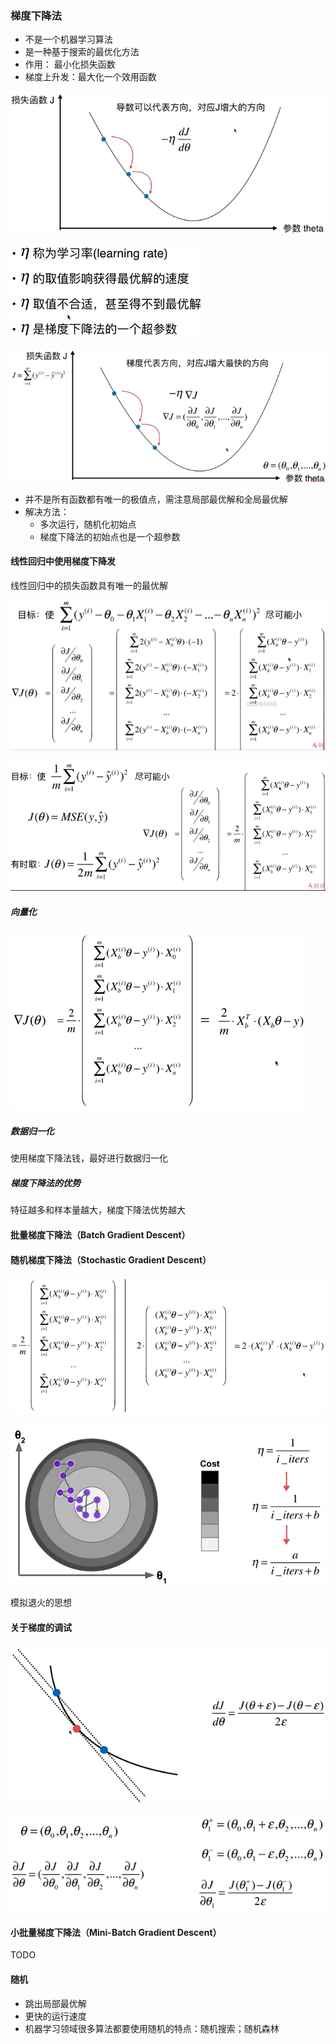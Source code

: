 ### 梯度下降法
- 不是一个机器学习算法
- 是一种基于搜索的最优化方法
- 作用： 最小化损失函数
- 梯度上升发：最大化一个效用函数

![梯度下降](images/梯度下降.png)

![学习率](images/学习率.png)

![梯度下降1](images/梯度下降1.png)

- 并不是所有函数都有唯一的极值点，需注意局部最优解和全局最优解
- 解决方法：
  - 多次运行，随机化初始点
  - 梯度下降法的初始点也是一个超参数

#### 线性回归中使用梯度下降发
线性回归中的损失函数具有唯一的最优解

![线性回归中的梯度下降](images/线性回归中的梯度下降.png)

![线性回归中的梯度下降1](images/线性回归中的梯度下降1.png)

##### 向量化
![线性回归中的梯度下降2](images/线性回归中的梯度下降2.png)

##### 数据归一化
使用梯度下降法钱，最好进行数据归一化

##### 梯度下降法的优势
特征越多和样本量越大，梯度下降法优势越大

#### 批量梯度下降法（Batch Gradient Descent）

#### 随机梯度下降法（Stochastic Gradient Descent）
![随机梯度下降](images/随机梯度下降.png)

![随机梯度下降1](images/随机梯度下降1.png)

模拟退火的思想

#### 关于梯度的调试
![关于梯度的调试](images/关于梯度的调试.png)

![关于梯度的调试1](images/关于梯度的调试1.png)

#### 小批量梯度下降法（Mini-Batch Gradient Descent）
TODO

#### 随机
- 跳出局部最优解
- 更快的运行速度
- 机器学习领域很多算法都要使用随机的特点：随机搜索；随机森林
